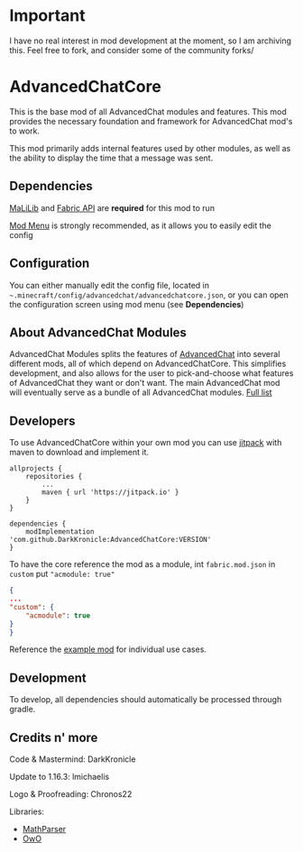 # Important

I have no real interest in mod development at the moment, so I am archiving this. Feel free to fork, and consider some of the community forks/

# AdvancedChatCore

This is the base mod of all AdvancedChat modules and features. This mod provides the necessary foundation and framework for AdvancedChat mod's to work.

This mod primarily adds internal features used by other modules, as well as the ability to display the time that a message was sent.

## Dependencies
[MaLiLib](https://www.curseforge.com/minecraft/mc-mods/malilib) and [Fabric API](https://www.curseforge.com/minecraft/mc-mods/fabric-api/) are **required** for this mod to run

[Mod Menu](https://www.curseforge.com/minecraft/mc-mods/modmenu) is strongly recommended, as it allows you to easily edit the config


## Configuration

You can either manually edit the config file, located in `~.minecraft/config/advancedchat/advancedchatcore.json`, or you can open the configuration screen using mod menu (see **Dependencies**)


## About AdvancedChat Modules

AdvancedChat Modules splits the features of [AdvancedChat](https://www.curseforge.com/minecraft/mc-mods/advancedchat/) into several different mods, all of which depend on AdvancedChatCore. This simplifies development, and also allows for the user to pick-and-choose what features of AdvancedChat they want or don't want. The main AdvancedChat mod will eventually serve as a bundle of all AdvancedChat modules. [Full list](https://github.com/DarkKronicle/AdvancedChatCore/wiki/Modules-List)

## Developers

To use AdvancedChatCore within your own mod you can use [jitpack](https://jitpack.io/) with maven to download and implement it.

```
allprojects {
	repositories {
		...
		maven { url 'https://jitpack.io' }
	}
}
```

```
dependencies {
	modImplementation 'com.github.DarkKronicle:AdvancedChatCore:VERSION'
}
```

To have the core reference the mod as a module, int `fabric.mod.json` in `custom` put `"acmodule: true"`

```JSON
{
...
"custom": {
	"acmodule": true
}
}
```

Reference the [example mod](https://github.com/DarkKronicle/AdvancedChatModuleTemplate) for individual use cases.

## Development

To develop, all dependencies should automatically be processed through gradle. 

## Credits n' more

Code & Mastermind: DarkKronicle

Update to 1.16.3: lmichaelis

Logo & Proofreading: Chronos22

Libraries:
- [MathParser](http://mathparser.org/)
- [OwO](https://github.com/maowcraft/owo)
